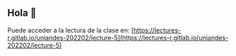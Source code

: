 ## Hola 👋

Puede acceder a la lectura de la clase en: [https://lectures-r.gitlab.io/uniandes-202202/lecture-5](https://lectures-r.gitlab.io/uniandes-202202/lecture-5)


